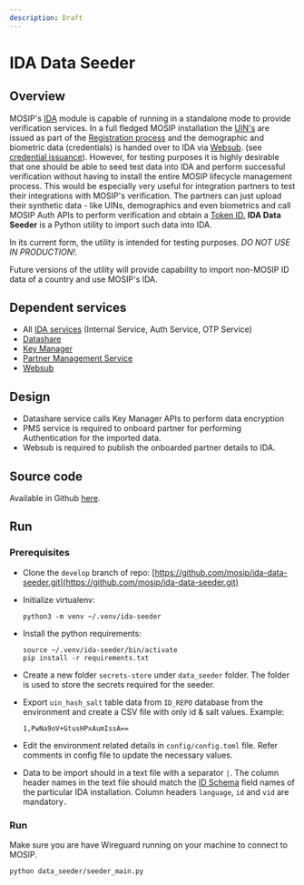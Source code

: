 ```yaml
---
description: Draft
---
```


# IDA Data Seeder

## Overview

MOSIP's [IDA](../id-authentication.md) module is capable of running in a standalone mode to provide verification services. In a full fledged MOSIP installation the [UIN's](../identifiers.md#uin) are issued as part of the [Registration process](../id-lifecycle-management.md) and the demographic and biometric data (credentials) is handed over to IDA via [Websub](../websub.md). (see [credential issuance](https://docs.mosip.io/1.2.0/modules/id-authentication-services#credential-issuance-callback)). However, for testing purposes it is highly desirable that one should be able to seed test data into IDA and perform successful verification without having to install the entire MOSIP lifecycle management process. This would be especially very useful for integration partners to test their integrations with MOSIP's verification. The partners can just upload their synthetic data - like UINs, demographics and even biometrics and call MOSIP Auth APIs to perform verification and obtain a [Token ID.](../identifiers.md#token-id) **IDA Data Seeder** is a Python utility to import such data into IDA.

In its current form, the utility is intended for testing purposes. _DO NOT USE IN PRODUCTION!._

Future versions of the utility will provide capability to import non-MOSIP ID data of a country and use MOSIP's IDA.

## Dependent services

* All [IDA services](https://docs.mosip.io/1.2.0/modules/id-authentication-services) (Internal Service, Auth Service, OTP Service)
* [Datashare](https://docs.mosip.io/1.2.0/modules/datashare)
* [Key Manager](https://docs.mosip.io/1.2.0/modules/keymanager)&#x20;
* [Partner Management Service](https://docs.mosip.io/1.2.0/modules/partner-management-services#partner-management-service)&#x20;
* [Websub](https://docs.mosip.io/1.2.0/modules/websub) &#x20;

## Design

* Datashare service calls Key Manager APIs to perform data encryption
* PMS service is required to onboard partner for performing Authentication for the imported data.
* Websub is required to publish the onboarded partner details to IDA.

## Source code

Available in Github [here](https://github.com/mosip/ida-data-seeder.git).

## Run

### Prerequisites

* Clone the `develop` branch of repo: [https://github.com/mosip/ida-data-seeder.git](https://github.com/mosip/ida-data-seeder.git)
*   Initialize virtualenv:

    ```
    python3 -m venv ~/.venv/ida-seeder
    ```
*   Install the python requirements:

    ```
    source ~/.venv/ida-seeder/bin/activate
    pip install -r requirements.txt
    ```
* Create a new folder `secrets-store` under `data_seeder` folder. The folder is used to store the secrets required for the seeder.&#x20;
*   Export `uin_hash_salt` table data from `ID_REPO` database from the environment and create a CSV file with only id & salt values. Example:

    ```
    1,PwNa9oV+GtusHPxAumIssA== 
    ```
* Edit the environment related details in `config/config.toml` file. Refer comments in config file to update the necessary values.
* Data to be import should in a text file with a separator `|`.  The column header names in the text file should match  the  [ID Schema](https://docs.mosip.io/1.2.0/id-lifecycle-management/id-schema) field names of the particular IDA installation.  Column headers `language`, `id` and `vid` are mandatory`.`

### Run

Make sure you are have Wireguard running on your  machine to connect to MOSIP.

```
python data_seeder/seeder_main.py
```

